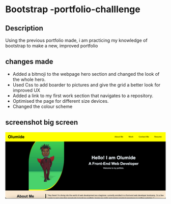 # Bootstrap -portfolio-challlenge
## Description
Using the previous portfolio made, i am practicing my knowledge of bootstrap to make a new, improved portfolio 
## changes made
- Added a bitmoji to the webpage hero section and changed the look of the whole hero.
- Used Css to add boarder to pictures and give the grid a better look for improved UX
- Added a link to my first work section that navigates to a repository. 
- Optimised the page for different size devices.
- Changed the colour scheme 

## screenshot big screen 
![this is a screen shot of the page on a big screen](./Assets/images/Screenshot%202024-01-31%20at%2006.02.15.png)

